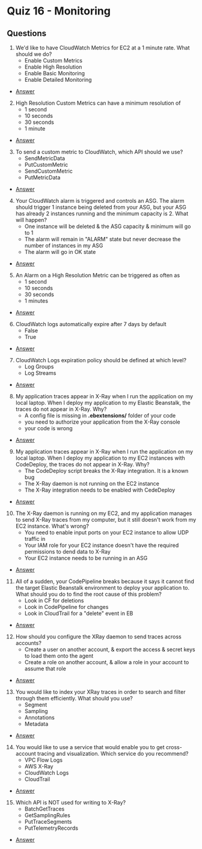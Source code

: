 # Quiz 16 - Monitoring

## Questions
1) We'd like to have CloudWatch Metrics for EC2 at a 1 minute rate. What should we do?
    * Enable Custom Metrics
    * Enable High Resolution
    * Enable Basic Monitoring
    * Enable Detailed Monitoring
* [Answer](https://i.imgur.com/k9bMdCI.png)
2) High Resolution Custom Metrics can have a minimum resolution of
    * 1 second
    * 10 seconds
    * 30 seconds
    * 1 minute
* [Answer](https://i.imgur.com/g9n1acK.png)
3) To send a custom metric to CloudWatch, which API should we use?
    * SendMetricData
    * PutCustomMetric
    * SendCustomMetric
    * PutMetricData
* [Answer](https://i.imgur.com/1oqJetP.png)
4) Your CloudWatch alarm is triggered and controls an ASG. The alarm should trigger 1 instance being deleted from
   your ASG, but your ASG has already 2 instances running and the minimum capacity is 2. What will happen?
    * One instance will be deleted & the ASG capacity & minimum will go to 1
    * The alarm will remain in "ALARM" state but never decrease the number of instances in my ASG
    * The alarm will go in OK state
* [Answer](https://i.imgur.com/KnFvWVb.png)
5) An Alarm on a High Resolution Metric can be triggered as often as
    * 1 second
    * 10 seconds
    * 30 seconds
    * 1 minutes
* [Answer](https://i.imgur.com/EiQlFAM.png)
6) CloudWatch logs automatically expire after 7 days by default
    * False
    * True
* [Answer](https://i.imgur.com/x4Ryxmi.png)
7) CloudWatch Logs expiration policy should be defined at which level?
    * Log Groups
    * Log Streams
* [Answer](https://i.imgur.com/ZXC2GMf.png)
8) My application traces appear in X-Ray when I run the application on my local laptop. When I
   deploy my application to my Elastic Beanstalk, the traces do not appear in X-Ray. Why?
    * A config file is missing in **.ebextensions/** folder of your code
    * you need to authorize your application from the X-Ray console
    * your code is wrong
* [Answer](https://i.imgur.com/LpPZC57.png)
9) My application traces appear in X-Ray when I run the application on my local laptop. When I deploy
   my application to my EC2 instances with CodeDeploy, the traces do not appear in X-Ray. Why?
    * The CodeDeploy script breaks the X-Ray integration. It is a known bug
    * The X-Ray daemon is not running on the EC2 instance
    * The X-Ray integration needs to be enabled with CedeDeploy
* [Answer](https://i.imgur.com/aAFQbNG.png)
10) The X-Ray daemon is running on my EC2, and my application manages to send X-Ray traces from my computer,
    but it still doesn't work from my EC2 instance. What's wrong?
    * You need to enable input ports on your EC2 instance to allow UDP traffic in
    * Your IAM role for your EC2 instance doesn't have the required permissions to dend data to X-Ray
    * Your EC2 instance needs to be running in an ASG
* [Answer](https://i.imgur.com/APOj4eq.png)
11) All of a sudden, your CodePipeline breaks because it says it cannot find the target Elastic Beanstalk
    environment to deploy your application to. What should you do to find the root cause of this problem?
    * Look in CF for deletions
    * Look in CodePipeline for changes
    * Look in CloudTrail for a "delete" event in EB
* [Answer](https://i.imgur.com/gUBDKCU.png)
12) How should you configure the XRay daemon to send traces across accounts?
    * Create a user on another account, & export the access & secret keys to load them onto the agent
    * Create a role on another account, & allow a role in your account to assume that role
* [Answer](https://i.imgur.com/GOfSugb.png)
13) You would like to index your XRay traces in order to search and filter through them efficiently. What should you use?
    * Segment
    * Sampling
    * Annotations
    * Metadata
* [Answer](https://i.imgur.com/cPGjMYS.png)
14) You would like to use a service that would enable you to get cross-account tracing and visualization. Which service do you recommend?
    * VPC Flow Logs
    * AWS X-Ray
    * CloudWatch Logs
    * CloudTrail
* [Answer](https://i.imgur.com/y9qA634.png)
15) Which API is NOT used for writing to X-Ray?
    * BatchGetTraces
    * GetSamplingRules
    * PutTraceSegments
    * PutTelemetryRecords
* [Answer](https://i.imgur.com/Fx1JHM1.png)
